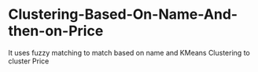 # Clustering-Based-On-Name-And-then-on-Price
It uses fuzzy matching to match based on name and KMeans Clustering to cluster Price
